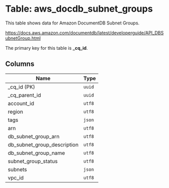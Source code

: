 # Table: aws_docdb_subnet_groups

This table shows data for Amazon DocumentDB Subnet Groups.

https://docs.aws.amazon.com/documentdb/latest/developerguide/API_DBSubnetGroup.html

The primary key for this table is **_cq_id**.

## Columns

| Name          | Type          |
| ------------- | ------------- |
|_cq_id (PK)|`uuid`|
|_cq_parent_id|`uuid`|
|account_id|`utf8`|
|region|`utf8`|
|tags|`json`|
|arn|`utf8`|
|db_subnet_group_arn|`utf8`|
|db_subnet_group_description|`utf8`|
|db_subnet_group_name|`utf8`|
|subnet_group_status|`utf8`|
|subnets|`json`|
|vpc_id|`utf8`|